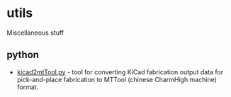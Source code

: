 # utils
Miscellaneous stuff

## python
- [kicad2mtTool.py](https://github.com/ibisek/utils/blob/master/python/kicad2mtTool.py) - tool for converting KiCad fabrication output data for pick-and-place fabrication to MTTool (chinese CharmHigh machine) format.
